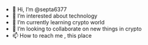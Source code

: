 - 👋 Hi, I’m @septa6377
- 👀 I’m interested about technology
- 🌱 I’m currently learning crypto world
- 💞️ I’m looking to collaborate on new things in crypto
- 📫 How to reach me , this place

<!---
septa6377/septa6377 is a ✨ special ✨ repository because its `README.md` (this file) appears on your GitHub profile.
You can click the Preview link to take a look at your changes.
--->
